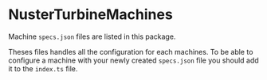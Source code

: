 # NusterTurbineMachines

Machine `specs.json` files are listed in this package.

Theses files handles all the configuration for each machines. To be able to configure a machine with your newly created `specs.json` file you should add it to the `index.ts` file.
